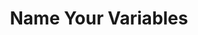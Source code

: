 ---
title: "Name Your Variables"
writedate: "10/25/2024"
timestamp: "1:25 PM"
description: "I see devs naming their variables 'x' time and time again. Why not? Isn't it easier to type out? Why should you spend the effort to give it a three word camel case name? It's time you found out..."
length: "3 min read"
image: "/images/themomtest.jpg"
alt: "The Mom Test"

---